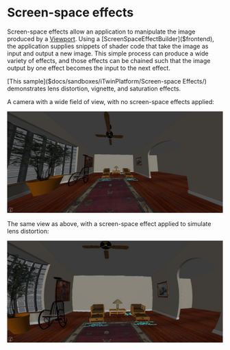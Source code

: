 # Screen-space effects

Screen-space effects allow an application to manipulate the image produced by a [Viewport]($frontend). Using a [ScreenSpaceEffectBuilder]($frontend), the application supplies snippets of shader code that take the image as input and output a new image. This simple process can produce a wide variety of effects, and those effects can be chained such that the image output by one effect becomes the input to the next effect.

[This sample]($docs/sandboxes/iTwinPlatform/Screen-space Effects/) demonstrates lens distortion, vignette, and saturation effects.

A camera with a wide field of view, with no screen-space effects applied:

![Wide FOV](../../changehistory/assets/wide-fov-no-distortion.jpg)

The same view as above, with a screen-space effect applied to simulate lens distortion:

![Lens distortion](../../changehistory/assets/wide-fov-distortion.jpg)

